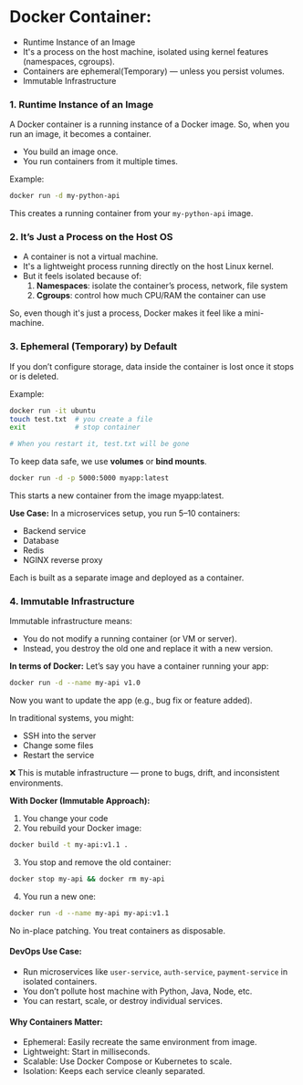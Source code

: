 # Docker Container:
- Runtime Instance of an Image
- It's a process on the host machine, isolated using kernel features (namespaces, cgroups).
- Containers are ephemeral(Temporary) — unless you persist volumes.
- Immutable Infrastructure

### 1. Runtime Instance of an Image
A Docker container is a running instance of a Docker image. So, when you run an image, it becomes a container.
- You build an image once.
- You run containers from it multiple times.

Example:
```bash
docker run -d my-python-api
```
This creates a running container from your `my-python-api` image.

### 2. It’s Just a Process on the Host OS
- A container is not a virtual machine.
- It's a lightweight process running directly on the host Linux kernel.
- But it feels isolated because of:
  1. **Namespaces**: isolate the container’s process, network, file system
  2. **Cgroups**: control how much CPU/RAM the container can use

So, even though it's just a process, Docker makes it feel like a mini-machine.


### 3. Ephemeral (Temporary) by Default
If you don’t configure storage, data inside the container is lost once it stops or is deleted.

Example:
```bash
docker run -it ubuntu
touch test.txt  # you create a file
exit            # stop container

# When you restart it, test.txt will be gone
```
To keep data safe, we use **volumes** or **bind mounts**.

```bash
docker run -d -p 5000:5000 myapp:latest
```

This starts a new container from the image myapp:latest.

**Use Case:** In a microservices setup, you run 5–10 containers:
- Backend service
- Database
- Redis
- NGINX reverse proxy

Each is built as a separate image and deployed as a container.

### 4. Immutable Infrastructure
Immutable infrastructure means:
- You do not modify a running container (or VM or server).
- Instead, you destroy the old one and replace it with a new version.

**In terms of Docker:** Let’s say you have a container running your app:
```bash
docker run -d --name my-api v1.0
```
Now you want to update the app (e.g., bug fix or feature added).

In traditional systems, you might:
- SSH into the server
- Change some files
- Restart the service

❌ This is mutable infrastructure — prone to bugs, drift, and inconsistent environments.

**With Docker (Immutable Approach):**
1. You change your code
2. You rebuild your Docker image:
```bash
docker build -t my-api:v1.1 .
```
3. You stop and remove the old container:
```bash
docker stop my-api && docker rm my-api
```
4. You run a new one:
```bash
docker run -d --name my-api my-api:v1.1
```
No in-place patching. You treat containers as disposable.

#### DevOps Use Case:
- Run microservices like `user-service`, `auth-service`, `payment-service` in isolated containers.
- You don’t pollute host machine with Python, Java, Node, etc.
- You can restart, scale, or destroy individual services.

#### Why Containers Matter:
- Ephemeral: Easily recreate the same environment from image.
- Lightweight: Start in milliseconds.
- Scalable: Use Docker Compose or Kubernetes to scale.
- Isolation: Keeps each service cleanly separated.
